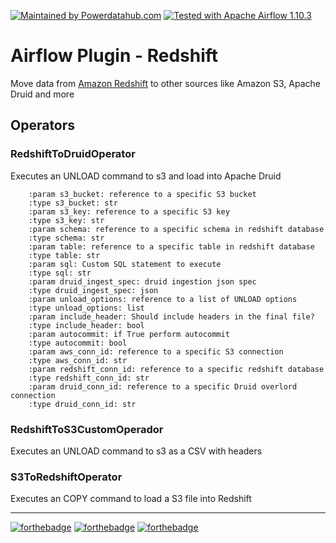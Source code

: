 [![Maintained by Powerdatahub.com](https://img.shields.io/badge/maintained%20by-powerdatahub.com-%235849a6.svg?style=for-the-badge)](https://powerdatahub.com/?ref=repo_aws_airflow) [![Tested with Apache Airflow 1.10.3](https://img.shields.io/badge/Tested%20with%20Apache%20Airflow-1.10.3-5849a6.svg?style=for-the-badge)](https://github.com/apache/airflow/)

# Airflow Plugin - Redshift

Move data from [Amazon Redshift](https://aws.amazon.com/pt/redshift/) to other sources like Amazon S3, Apache Druid and more

## Operators

### RedshiftToDruidOperator

Executes an UNLOAD command to s3 and load into Apache Druid

```
    :param s3_bucket: reference to a specific S3 bucket
    :type s3_bucket: str
    :param s3_key: reference to a specific S3 key
    :type s3_key: str
    :param schema: reference to a specific schema in redshift database
    :type schema: str
    :param table: reference to a specific table in redshift database
    :type table: str
    :param sql: Custom SQL statement to execute
    :type sql: str
    :param druid_ingest_spec: druid ingestion json spec
    :type druid_ingest_spec: json
    :param unload_options: reference to a list of UNLOAD options
    :type unload_options: list
    :param include_header: Should include headers in the final file?
    :type include_header: bool
    :param autocommit: if True perform autocommit
    :type autocommit: bool
    :param aws_conn_id: reference to a specific S3 connection
    :type aws_conn_id: str
    :param redshift_conn_id: reference to a specific redshift database
    :type redshift_conn_id: str
    :param druid_conn_id: reference to a specific Druid overlord connection
    :type druid_conn_id: str
```
### RedshiftToS3CustomOperador

Executes an UNLOAD command to s3 as a CSV with headers

### S3ToRedshiftOperator

Executes an COPY command to load a S3 file into Redshift

---
[![forthebadge](https://forthebadge.com/images/badges/made-with-python.svg)](https://forthebadge.com) [![forthebadge](https://forthebadge.com/images/badges/contains-cat-gifs.svg)](https://forthebadge.com) [![forthebadge](https://forthebadge.com/images/badges/60-percent-of-the-time-works-every-time.svg)](https://forthebadge.com)
